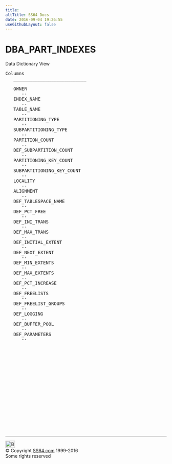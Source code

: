 ```yaml
---
title:
altTitle: SS64 Docs
date: 2016-09-04 19:26:55
useGithubLayout: false
---
```

<!-- #BeginLibraryItem "/Library/head_orad.lbi" --><!-- #EndLibraryItem --><h1>DBA_PART_INDEXES </h1><p> Data Dictionary View </p> 
 
<pre>Columns
   ___________________________
 
   OWNER
      --
   INDEX_NAME
      --
   TABLE_NAME
      --
   PARTITIONING_TYPE
      --
   SUBPARTITIONING_TYPE
      --
   PARTITION_COUNT
      --
   DEF_SUBPARTITION_COUNT
      --
   PARTITIONING_KEY_COUNT
      --
   SUBPARTITIONING_KEY_COUNT
      --
   LOCALITY
      --
   ALIGNMENT
      --
   DEF_TABLESPACE_NAME
      --
   DEF_PCT_FREE
      --
   DEF_INI_TRANS
      --
   DEF_MAX_TRANS
      --
   DEF_INITIAL_EXTENT
      --
   DEF_NEXT_EXTENT
      --
   DEF_MIN_EXTENTS
      --
   DEF_MAX_EXTENTS
      --
   DEF_PCT_INCREASE
      --
   DEF_FREELISTS
      --
   DEF_FREELIST_GROUPS
      --
   DEF_LOGGING
      --
   DEF_BUFFER_POOL
      --
   DEF_PARAMETERS
      --

</pre><!-- #BeginLibraryItem "/Library/foot_orad.lbi" --><p>
<!-- oracle-footer -->
<ins class="adsbygoogle" style="display:inline-block;width:300px;height:250px" data-ad-client="ca-pub-6140977852749469" data-ad-slot="4275490898"></ins>
<script>
(adsbygoogle = window.adsbygoogle || []).push({});
</script></p>
<hr>
<div id="bl" class="footer"><a href="DBA_PART_INDEXES.html#"><img src="../images/top.png" width="30" height="22" alt="Back to the Top"></a></div>
<div id="br" class="footer, tagline">© Copyright <a href="http://ss64.com/">SS64.com</a> 1999-2016<br>
Some rights reserved</div>
<!-- #EndLibraryItem -->


